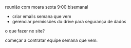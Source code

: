 reunião com moara sexta 9:00 bisemanal

- criar emails semana que vem
- gerenciar permissões do drive para segurança de dados


o que fazer no site?


começar a contratar equipe semana que vem.
